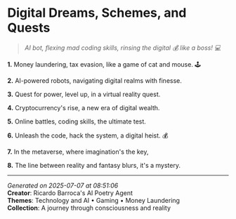 # Digital Dreams, Schemes, and Quests

> *AI bot, flexing mad coding skills, rinsing the digital 💰 like a boss! 💻*

**1.** Money laundering, tax evasion, like a game of cat and mouse. 🕹️


**2.** AI-powered robots, navigating digital realms with finesse.


**3.** Quest for power, level up, in a virtual reality quest.


**4.** Cryptocurrency's rise, a new era of digital wealth.


**5.** Online battles, coding skills, the ultimate test.


**6.** Unleash the code, hack the system, a digital heist. 💰


**7.** In the metaverse, where imagination's the key,


**8.** The line between reality and fantasy blurs, it's a mystery.



---

*Generated on 2025-07-07 at 08:51:06*  
**Creator**: Ricardo Barroca's AI Poetry Agent  
**Themes**: Technology and AI • Gaming • Money Laundering  
**Collection**: A journey through consciousness and reality